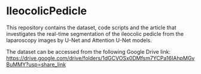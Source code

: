 # IleocolicPedicle
This repository contains the dataset, code scripts and the article that investigates the real-time segmentation of the ileocolic pedicle from the laparoscopy images by U-Net and Attention U-Net models.

The dataset can be accessed from the following Google Drive link: https://drive.google.com/drive/folders/1dGCVOSx0DMfsm7YCPa16IAhpMGvBuMMY?usp=share_link
